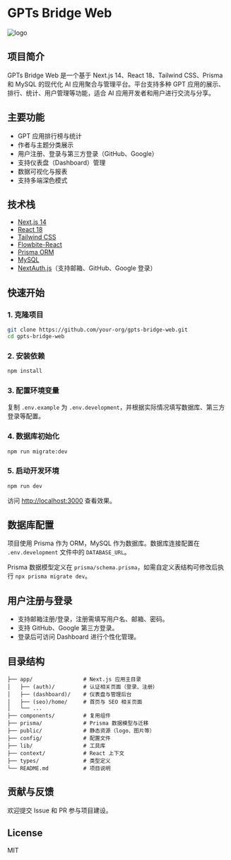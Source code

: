 # GPTs Bridge Web

![logo](public/images/logo/b_256x256.png)

## 项目简介

GPTs Bridge Web 是一个基于 Next.js 14、React 18、Tailwind CSS、Prisma 和 MySQL 的现代化 AI 应用聚合与管理平台。平台支持多种 GPT 应用的展示、排行、统计、用户管理等功能，适合 AI 应用开发者和用户进行交流与分享。

## 主要功能
- GPT 应用排行榜与统计
- 作者与主题分类展示
- 用户注册、登录与第三方登录（GitHub、Google）
- 支持仪表盘（Dashboard）管理
- 数据可视化与报表
- 支持多端深色模式

## 技术栈
- [Next.js 14](https://nextjs.org/)
- [React 18](https://react.dev/)
- [Tailwind CSS](https://tailwindcss.com/)
- [Flowbite-React](https://flowbite-react.com/)
- [Prisma ORM](https://www.prisma.io/)
- [MySQL](https://www.mysql.com/)
- [NextAuth.js](https://next-auth.js.org/)（支持邮箱、GitHub、Google 登录）

## 快速开始

### 1. 克隆项目
```bash
git clone https://github.com/your-org/gpts-bridge-web.git
cd gpts-bridge-web
```

### 2. 安装依赖
```bash
npm install
```

### 3. 配置环境变量
复制 `.env.example` 为 `.env.development`，并根据实际情况填写数据库、第三方登录等配置。

### 4. 数据库初始化
```bash
npm run migrate:dev
```

### 5. 启动开发环境
```bash
npm run dev
```

访问 [http://localhost:3000](http://localhost:3000) 查看效果。

## 数据库配置

项目使用 Prisma 作为 ORM，MySQL 作为数据库。数据库连接配置在 `.env.development` 文件中的 `DATABASE_URL`。

Prisma 数据模型定义在 `prisma/schema.prisma`，如需自定义表结构可修改后执行 `npx prisma migrate dev`。

## 用户注册与登录

- 支持邮箱注册/登录，注册需填写用户名、邮箱、密码。
- 支持 GitHub、Google 第三方登录。
- 登录后可访问 Dashboard 进行个性化管理。

## 目录结构

```
├── app/                # Next.js 应用主目录
│   ├── (auth)/         # 认证相关页面（登录、注册）
│   ├── (dashboard)/    # 仪表盘与管理后台
│   ├── (seo)/home/     # 首页与 SEO 相关页面
│   └── ...
├── components/         # 复用组件
├── prisma/             # Prisma 数据模型与迁移
├── public/             # 静态资源（logo、图片等）
├── config/             # 配置文件
├── lib/                # 工具库
├── context/            # React 上下文
├── types/              # 类型定义
└── README.md           # 项目说明
```

## 贡献与反馈

欢迎提交 Issue 和 PR 参与项目建设。

## License

MIT
